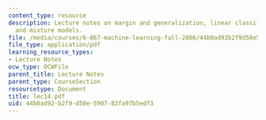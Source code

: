 ```yaml
---
content_type: resource
description: Lecture notes on margin and generalization, linear classifiers, ensembles,
  and mixture models.
file: /media/courses/6-867-machine-learning-fall-2006/44b0ad92b2f9d58e590783fa97b5edf3_lec14.pdf
file_type: application/pdf
learning_resource_types:
- Lecture Notes
ocw_type: OCWFile
parent_title: Lecture Notes
parent_type: CourseSection
resourcetype: Document
title: lec14.pdf
uid: 44b0ad92-b2f9-d58e-5907-83fa97b5edf3
---
```


